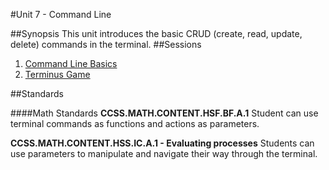 #Unit 7 - Command Line

##Synopsis
This unit introduces the basic CRUD (create, read, update, delete) commands in the terminal. 
##Sessions

1. [Command Line Basics](sessions/1-commandline)
2. [Terminus Game](sessions/2-terminus)

##Standards

####Math Standards
**CCSS.MATH.CONTENT.HSF.BF.A.1**
Student	can use terminal commands as functions and actions as parameters.

**CCSS.MATH.CONTENT.HSS.IC.A.1 - Evaluating processes**
Students	can use parameters to manipulate and navigate their way through the terminal.
